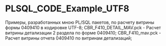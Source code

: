 # PLSQL_CODE_Example_UTF8
Примеры, разработанных мною PL/SQL пакетов, по расчету витрины формы 0409410 в кодировке UTF-8;
CBR_F410_DETAIL_MAV.pck  - Расчет витрины детализации 2 раздела по форме 0409410; 
CBR_F410_mav.pck  - Расчет витрины отчета 0409410 по витринам детализаций; 
